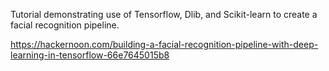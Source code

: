 Tutorial demonstrating use of Tensorflow, Dlib, and Scikit-learn to create a facial recognition pipeline.

https://hackernoon.com/building-a-facial-recognition-pipeline-with-deep-learning-in-tensorflow-66e7645015b8
